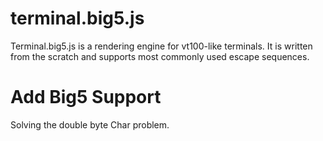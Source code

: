 terminal.big5.js
================

Terminal.big5.js is a rendering engine for vt100-like terminals.
It is written from the scratch and supports most commonly used escape sequences.

Add Big5 Support
================

Solving the double byte Char problem.
